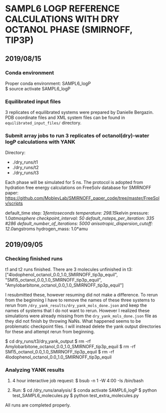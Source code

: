 # SAMPL6 LOGP REFERENCE CALCULATIONS WITH DRY OCTANOL PHASE (SMIRNOFF, TIP3P)

## 2019/08/15

### Conda environment

Proper conda environment: SAMPL6_logP  
$ source activate SAMPL6_logP  


### Equilibrated input files

3 replicates of equilibrated systems were prepared by Danielle Bergazin.  
PDB coordinate files and XML system files can be found in `equilibrated_input_files/` directory.


### Submit array jobs to run 3 replicates of octanol(dry)-water logP calculations with YANK

Directory:
- ./dry_runs/t1
- ./dry_runs/t2
- ./dry_runs/t3

Each phase will be simulated for 5 ns. The protocol is adopted from hydration free energy calculations on FreeSolv database for SMIRNOFF paper:
https://github.com/MobleyLab/SMIRNOFF_paper_code/tree/master/FreeSolv/scripts

default_time step: 3*femtoseconds
temperature: 298.15*kelvin
pressure: 1.0*atmosphere
checkpoint_interval: 50
default_nsteps_per_iteration: 335 #286
default_number_of_iterations: 5000
anisotropic_dispersion_cutoff: 12.0*angstroms
hydrogen_mass: 1.0*amu


## 2019/09/05

### Checking finished runs
t1 and t2 runs finished. There are 3 molecules unfinished in t3:
["4lodophenol_octanol_0.0_1.0_SMIRNOFF_tip3p_equil", "SM15_octanol_0.0_1.0_SMIRNOFF_tip3p_equil", "Amylobarbitone_octanol_0.0_1.0_SMIRNOFF_tip3p_equil"]

I resubmitted these, however resuming did not make a difference.
To rerun from the beginning I have to remove the names of these three systems to rerun from `/dry_yank_results/dry_yank_mols_done.json` and keep the names of systems that I do not want to rerun.
However I realized these simulations were already missing from the `dry_yank_mols_done.json` file as they did not finish by throwing NaNs. What happened seems to be problematic checkpoint files.
I will instead delete the yank output directories for these and attempt rerun from beginning.

$ cd dry_runs/t3/dry_yank_output
$ rm -rf Amylobarbitone_octanol_0.0_1.0_SMIRNOFF_tip3p_equil
$ rm -rf SM15_octanol_0.0_1.0_SMIRNOFF_tip3p_equil
$ rm -rf 4lodophenol_octanol_0.0_1.0_SMIRNOFF_tip3p_equil


### Analyzing YANK results

1) 4 hour interactive job request:
$ bsub -n 1 -W 4:00 -Is /bin/bash

2) Run:
$ cd /dry_runs/analysis/
$ conda activate SAMPL6_logP
$ python test_SAMPL6_molecules.py
$ python test_extra_molecules.py

All runs are completed properly.
